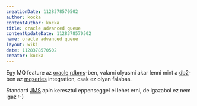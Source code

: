 ```yaml
---
creationDate: 1128378570502 
author: kocka 
contentAuthor: kocka 
title: oracle advanced queue 
contentUpdateDate: 1128378570502 
name: oracle advanced queue 
layout: wiki 
date: 1128378570502 
creator: kocka 
---
```

Egy MQ feature az [oracle](Oracle.html) [rdbms](RDBMS.html)-ben, valami olyasmi akar lenni mint a [db2](DB2.html)-ben az [mqseries](Missing.html) integration, csak ez olyan falabas.

Standard [JMS](JMS.html) apin keresztul eppenseggel el lehet erni, de igazabol ez nem igaz :-)
